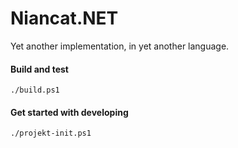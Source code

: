# Niancat.NET

Yet another implementation, in yet another language.

#### Build and test

```
./build.ps1
```

#### Get started with developing

```
./projekt-init.ps1
```
